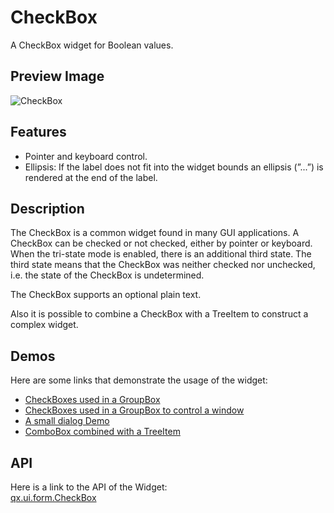 CheckBox
========

A CheckBox widget for Boolean values.

Preview Image
-------------

![CheckBox](/pages/widget/checkbox.png)

Features
--------

-   Pointer and keyboard control.
-   Ellipsis: If the label does not fit into the widget bounds an
    ellipsis (”...”) is rendered at the end of the label.

Description
-----------

The CheckBox is a common widget found in many GUI applications. A
CheckBox can be checked or not checked, either by pointer or keyboard.
When the tri-state mode is enabled, there is an additional third state.
The third state means that the CheckBox was neither checked nor
unchecked, i.e. the state of the CheckBox is undetermined.

The CheckBox supports an optional plain text.

Also it is possible to combine a CheckBox with a TreeItem to construct a
complex widget.

Demos
-----

Here are some links that demonstrate the usage of the widget:

-   [CheckBoxes used in a
    GroupBox](http://demo.qooxdoo.org/%{version}/demobrowser/#widget~GroupBox.html)
-   [CheckBoxes used in a GroupBox to control a
    window](http://demo.qooxdoo.org/%{version}/demobrowser/#widget~Window.html)
-   [A small dialog
    Demo](http://demo.qooxdoo.org/%{version}/demobrowser/#showcase~Dialog.html)
-   [ComboBox combined with a
    TreeItem](http://demo.qooxdoo.org/%{version}/demobrowser/#widget~Tree_Columns.html)

API
---

Here is a link to the API of the Widget:\
[qx.ui.form.CheckBox](http://demo.qooxdoo.org/%{version}/apiviewer/#qx.ui.form.CheckBox)
